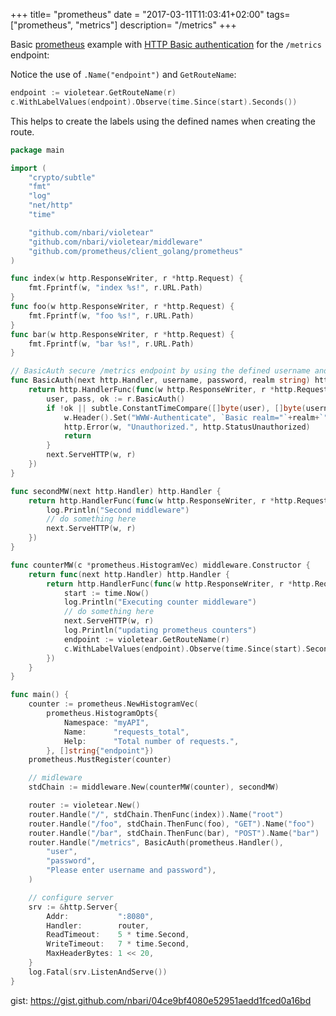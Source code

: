 +++
title= "prometheus"
date = "2017-03-11T11:03:41+02:00"
tags= ["prometheus", "metrics"]
description= "/metrics"
+++

Basic [prometheus](prometheus.io) example with [HTTP Basic authentication](https://en.wikipedia.org/wiki/Basic_access_authentication) for the `/metrics` endpoint:

Notice the use of `.Name("endpoint")` and `GetRouteName`:

```go
endpoint := violetear.GetRouteName(r)
c.WithLabelValues(endpoint).Observe(time.Since(start).Seconds())
```

This helps to create the labels using the defined names when creating the route.

```go
package main

import (
	"crypto/subtle"
	"fmt"
	"log"
	"net/http"
	"time"

	"github.com/nbari/violetear"
	"github.com/nbari/violetear/middleware"
	"github.com/prometheus/client_golang/prometheus"
)

func index(w http.ResponseWriter, r *http.Request) {
	fmt.Fprintf(w, "index %s!", r.URL.Path)
}
func foo(w http.ResponseWriter, r *http.Request) {
	fmt.Fprintf(w, "foo %s!", r.URL.Path)
}
func bar(w http.ResponseWriter, r *http.Request) {
	fmt.Fprintf(w, "bar %s!", r.URL.Path)
}

// BasicAuth secure /metrics endpoint by using the defined username and password
func BasicAuth(next http.Handler, username, password, realm string) http.Handler {
	return http.HandlerFunc(func(w http.ResponseWriter, r *http.Request) {
		user, pass, ok := r.BasicAuth()
		if !ok || subtle.ConstantTimeCompare([]byte(user), []byte(username)) != 1 || subtle.ConstantTimeCompare([]byte(pass), []byte(password)) != 1 {
			w.Header().Set("WWW-Authenticate", `Basic realm="`+realm+`"`)
			http.Error(w, "Unauthorized.", http.StatusUnauthorized)
			return
		}
		next.ServeHTTP(w, r)
	})
}

func secondMW(next http.Handler) http.Handler {
	return http.HandlerFunc(func(w http.ResponseWriter, r *http.Request) {
		log.Println("Second middleware")
		// do something here
		next.ServeHTTP(w, r)
	})
}

func counterMW(c *prometheus.HistogramVec) middleware.Constructor {
	return func(next http.Handler) http.Handler {
		return http.HandlerFunc(func(w http.ResponseWriter, r *http.Request) {
			start := time.Now()
			log.Println("Executing counter middleware")
			// do something here
			next.ServeHTTP(w, r)
			log.Println("updating prometheus counters")
			endpoint := violetear.GetRouteName(r)
			c.WithLabelValues(endpoint).Observe(time.Since(start).Seconds())
		})
	}
}

func main() {
	counter := prometheus.NewHistogramVec(
		prometheus.HistogramOpts{
			Namespace: "myAPI",
			Name:      "requests_total",
			Help:      "Total number of requests.",
		}, []string{"endpoint"})
	prometheus.MustRegister(counter)

	// midleware
	stdChain := middleware.New(counterMW(counter), secondMW)

	router := violetear.New()
	router.Handle("/", stdChain.ThenFunc(index)).Name("root")
	router.Handle("/foo", stdChain.ThenFunc(foo), "GET").Name("foo")
	router.Handle("/bar", stdChain.ThenFunc(bar), "POST").Name("bar")
	router.Handle("/metrics", BasicAuth(prometheus.Handler(),
		"user",
		"password",
		"Please enter username and password"),
	)

	// configure server
	srv := &http.Server{
		Addr:           ":8080",
		Handler:        router,
		ReadTimeout:    5 * time.Second,
		WriteTimeout:   7 * time.Second,
		MaxHeaderBytes: 1 << 20,
	}
	log.Fatal(srv.ListenAndServe())
}
```

gist: https://gist.github.com/nbari/04ce9bf4080e52951aedd1fced0a16bd
